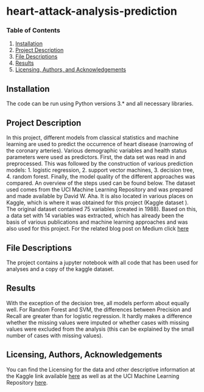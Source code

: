 # heart-attack-analysis-prediction

### Table of Contents

1. [Installation](#installation)
2. [Project Description](#project)
3. [File Descriptions](#files)
4. [Results](#results)
5. [Licensing, Authors, and Acknowledgements](#licensing)

## Installation <a name="installation"></a>

The code can be run using Python versions 3.* and all necessary libraries.

## Project Description <a name="project"></a>

In this project, different models from classical statistics and machine learning are used to predict the occurrence of heart disease (narrowing of the coronary arteries). Various demographic variables and health status parameters were used as predictors. First, the data set was read in and preprocessed. This was followed by the construction of various prediction models: 1. logistic regression, 2. support vector machines, 3. decision tree, 4. random forest. Finally, the model quality of the different approaches was compared. An overview of the steps used can be found below. The dataset used comes from the UCI Machine Learning Repository and was prepared and made available by David W. Aha. It is also located in various places on Kaggle, which is where it was obtained for this project (Kaggle dataset ). The original dataset contained 75 variables (created in 1988). Based on this, a data set with 14 variables was extracted, which has already been the basis of various publications and machine learning approaches and was also used for this project.
For the related blog post on Medium click [here](https://medium.com/@maike.splittgerber/heart-attack-analysis-and-prediction-exploring-medical-records-with-machine-learning-109a3e60dbba)

## File Descriptions <a name="files"></a>
The project contains a jupyter notebook with all code that has been used for analyses and a copy of the kaggle dataset.

## Results <a name="results"></a>
With the exception of the decision tree, all models perform about equally well. For Random Forest and SVM, the differences between Precision and Recall are greater than for logistic regression. It hardly makes a difference whether the missing values were imputed or whether cases with missing values were excluded from the analysis (this can be explained by the small number of cases with missing values).

## Licensing, Authors, Acknowledgements<a name="licensing"></a>
You can find the Licensing for the data and other descriptive information at the Kaggle link available [here](https://www.kaggle.com/datasets/rashikrahmanpritom/heart-attack-analysis-prediction-dataset) as well as at the UCI Machine Learning Repository [here](https://archive.ics.uci.edu/ml/datasets/Heart+Disease).
